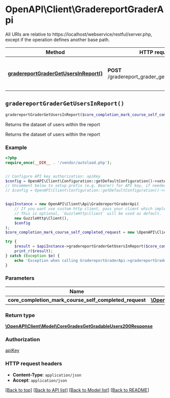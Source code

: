 # OpenAPI\Client\GradereportGraderApi

All URIs are relative to https://localhost/webservice/restful/server.php, except if the operation defines another base path.

| Method | HTTP request | Description |
| ------------- | ------------- | ------------- |
| [**gradereportGraderGetUsersInReport()**](GradereportGraderApi.md#gradereportGraderGetUsersInReport) | **POST** /gradereport_grader_get_users_in_report | Returns the dataset of users within the report |


## `gradereportGraderGetUsersInReport()`

```php
gradereportGraderGetUsersInReport($core_completion_mark_course_self_completed_request): \OpenAPI\Client\Model\CoreGradesGetGradableUsers200Response
```

Returns the dataset of users within the report

Returns the dataset of users within the report

### Example

```php
<?php
require_once(__DIR__ . '/vendor/autoload.php');


// Configure API key authorization: apiKey
$config = OpenAPI\Client\Configuration::getDefaultConfiguration()->setApiKey('Authorization', 'YOUR_API_KEY');
// Uncomment below to setup prefix (e.g. Bearer) for API key, if needed
// $config = OpenAPI\Client\Configuration::getDefaultConfiguration()->setApiKeyPrefix('Authorization', 'Bearer');


$apiInstance = new OpenAPI\Client\Api\GradereportGraderApi(
    // If you want use custom http client, pass your client which implements `GuzzleHttp\ClientInterface`.
    // This is optional, `GuzzleHttp\Client` will be used as default.
    new GuzzleHttp\Client(),
    $config
);
$core_completion_mark_course_self_completed_request = new \OpenAPI\Client\Model\CoreCompletionMarkCourseSelfCompletedRequest(); // \OpenAPI\Client\Model\CoreCompletionMarkCourseSelfCompletedRequest

try {
    $result = $apiInstance->gradereportGraderGetUsersInReport($core_completion_mark_course_self_completed_request);
    print_r($result);
} catch (Exception $e) {
    echo 'Exception when calling GradereportGraderApi->gradereportGraderGetUsersInReport: ', $e->getMessage(), PHP_EOL;
}
```

### Parameters

| Name | Type | Description  | Notes |
| ------------- | ------------- | ------------- | ------------- |
| **core_completion_mark_course_self_completed_request** | [**\OpenAPI\Client\Model\CoreCompletionMarkCourseSelfCompletedRequest**](../Model/CoreCompletionMarkCourseSelfCompletedRequest.md)|  | |

### Return type

[**\OpenAPI\Client\Model\CoreGradesGetGradableUsers200Response**](../Model/CoreGradesGetGradableUsers200Response.md)

### Authorization

[apiKey](../../README.md#apiKey)

### HTTP request headers

- **Content-Type**: `application/json`
- **Accept**: `application/json`

[[Back to top]](#) [[Back to API list]](../../README.md#endpoints)
[[Back to Model list]](../../README.md#models)
[[Back to README]](../../README.md)
